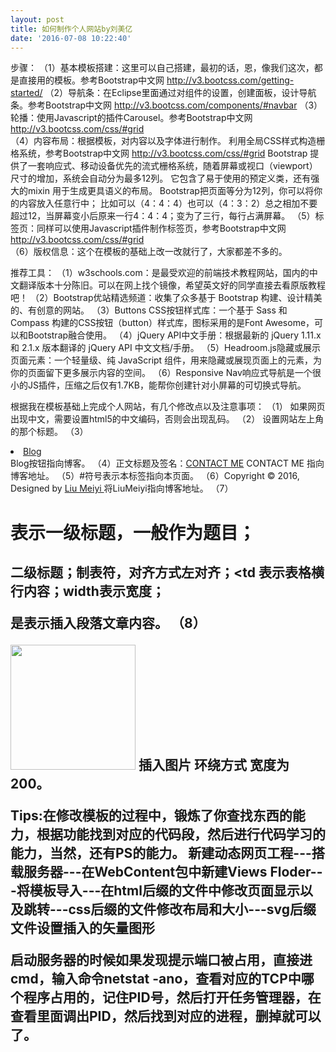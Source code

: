 ```yaml
---
layout: post
title: 如何制作个人网站by刘美亿
date: '2016-07-08 10:22:40'
---
```


步骤：
（1）基本模板搭建：这里可以自己搭建，最初的话，恩，像我们这次，都是直接用的模板。参考Bootstrap中文网 http://v3.bootcss.com/getting-started/
（2）导航条：在Eclipse里面通过对组件的设置，创建面板，设计导航条。参考Bootstrap中文网 http://v3.bootcss.com/components/#navbar
（3）轮播：使用Javascript的插件Carousel。参考Bootstrap中文网 http://v3.bootcss.com/css/#grid  
（4）内容布局：根据模板，对内容以及字体进行制作。
     利用全局CSS样式构造栅格系统，参考Bootstrap中文网 http://v3.bootcss.com/css/#grid
     Bootstrap 提供了一套响应式、移动设备优先的流式栅格系统，随着屏幕或视口（viewport）尺寸的增加，系统会自动分为最多12列。
     它包含了易于使用的预定义类，还有强大的mixin 用于生成更具语义的布局。
     Bootstrap把页面等分为12列，你可以将你的内容放入任意行中；
     比如可以（4：4：4）也可以（4：3：2）总之相加不要超过12，当屏幕变小后原来一行4：4：4；变为了三行，每行占满屏幕。
（5）标签页：同样可以使用Javascript插件制作标签页，参考Bootstrap中文网 http://v3.bootcss.com/css/#grid  
（6）版权信息：这个在模板的基础上改一改就行了，大家都差不多的。


推荐工具：
（1）w3schools.com：是最受欢迎的前端技术教程网站，国内的中文翻译版本十分陈旧。可以在网上找个镜像，希望英文好的同学直接去看原版教程吧！
（2）Bootstrap优站精选频道：收集了众多基于 Bootstrap 构建、设计精美的、有创意的网站。
（3）Buttons CSS按钮样式库：一个基于 Sass 和 Compass 构建的CSS按钮（button）样式库，图标采用的是Font Awesome，可以和Bootstrap融合使用。
（4）jQuery API中文手册：根据最新的 jQuery 1.11.x 和 2.1.x 版本翻译的 jQuery API 中文文档/手册。
（5）Headroom.js隐藏或展示页面元素：一个轻量级、纯 JavaScript 组件，用来隐藏或展现页面上的元素，为你的页面留下更多展示内容的空间。
（6）Responsive Nav响应式导航是一个很小的JS插件，压缩之后仅有1.7KB，能帮你创建针对小屏幕的可切换式导航。


根据我在模板基础上完成个人网站，有几个修改点以及注意事项：
（1）<meta charset="utf-8"> 如果网页出现中文，需要设置html5的中文编码，否则会出现乱码。
（2）<title>Curriculum Vitae of　Liu Meiyi</title>  设置网站左上角的那个标题。
（3）<li><a class="btn" href="https://meiyiliu1994.github.io/archive.html">Blog</a></li> Blog按钮指向博客。
（4）正文标题及签名：<a class="btn btn-action btn-lg"  href="https://meiyiliu1994.github.io/archive.html" role="button">CONTACT ME</a>  CONTACT ME 指向博客地址。
（5）#符号表示本标签指向本页面。
（6）Copyright &copy; 2016,  Designed by <a href="https://meiyiliu1994.github.io/archive.html" rel="designer">Liu Meiyi </a>  将LiuMeiyi指向博客地址。
（7）<h1>表示一级标题，一般作为题目；<h2>二级标题；<table>制表符，对齐方式左对齐；<td 表示表格横行内容；width表示宽度；<p>是表示插入段落文章内容。
（8）<p><img src="assets/images/5.jpg" alt="" class="img-rounded pull-right" width="200" >      插入图片 环绕方式 宽度为200。

Tips:在修改模板的过程中，锻炼了你查找东西的能力，根据功能找到对应的代码段，然后进行代码学习的能力，当然，还有PS的能力。
     新建动态网页工程---搭载服务器---在WebContent包中新建Views Floder---将模板导入---在html后缀的文件中修改页面显示以及跳转---css后缀的文件修改布局和大小---svg后缀文件设置插入的矢量图形

启动服务器的时候如果发现提示端口被占用，直接进cmd，输入命令netstat -ano，查看对应的TCP中哪个程序占用的，记住PID号，然后打开任务管理器，在查看里面调出PID，然后找到对应的进程，删掉就可以了。